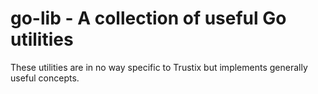 # go-lib - A collection of useful Go utilities

These utilities are in no way specific to Trustix but implements generally useful concepts.
